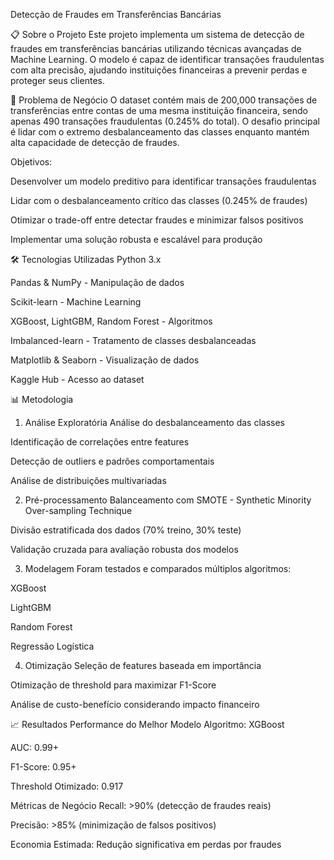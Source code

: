Detecção de Fraudes em Transferências Bancárias

📋 Sobre o Projeto
Este projeto implementa um sistema de detecção de fraudes em transferências bancárias utilizando técnicas avançadas de Machine Learning. O modelo é capaz de identificar transações fraudulentas com alta precisão, ajudando instituições financeiras a prevenir perdas e proteger seus clientes.

🎯 Problema de Negócio
O dataset contém mais de 200,000 transações de transferências entre contas de uma mesma instituição financeira, sendo apenas 490 transações fraudulentas (0.245% do total). O desafio principal é lidar com o extremo desbalanceamento das classes enquanto mantém alta capacidade de detecção de fraudes.

Objetivos:

Desenvolver um modelo preditivo para identificar transações fraudulentas

Lidar com o desbalanceamento crítico das classes (0.245% de fraudes)

Otimizar o trade-off entre detectar fraudes e minimizar falsos positivos

Implementar uma solução robusta e escalável para produção

🛠️ Tecnologias Utilizadas
Python 3.x

Pandas & NumPy - Manipulação de dados

Scikit-learn - Machine Learning

XGBoost, LightGBM, Random Forest - Algoritmos

Imbalanced-learn - Tratamento de classes desbalanceadas

Matplotlib & Seaborn - Visualização de dados

Kaggle Hub - Acesso ao dataset

📊 Metodologia
1. Análise Exploratória
Análise do desbalanceamento das classes

Identificação de correlações entre features

Detecção de outliers e padrões comportamentais

Análise de distribuições multivariadas

2. Pré-processamento
Balanceamento com SMOTE - Synthetic Minority Over-sampling Technique

Divisão estratificada dos dados (70% treino, 30% teste)

Validação cruzada para avaliação robusta dos modelos

3. Modelagem
Foram testados e comparados múltiplos algoritmos:

XGBoost

LightGBM

Random Forest

Regressão Logística

4. Otimização
Seleção de features baseada em importância

Otimização de threshold para maximizar F1-Score

Análise de custo-benefício considerando impacto financeiro

📈 Resultados
Performance do Melhor Modelo
Algoritmo: XGBoost

AUC: 0.99+

F1-Score: 0.95+

Threshold Otimizado: 0.917

Métricas de Negócio
Recall: >90% (detecção de fraudes reais)

Precisão: >85% (minimização de falsos positivos)

Economia Estimada: Redução significativa em perdas por fraudes

